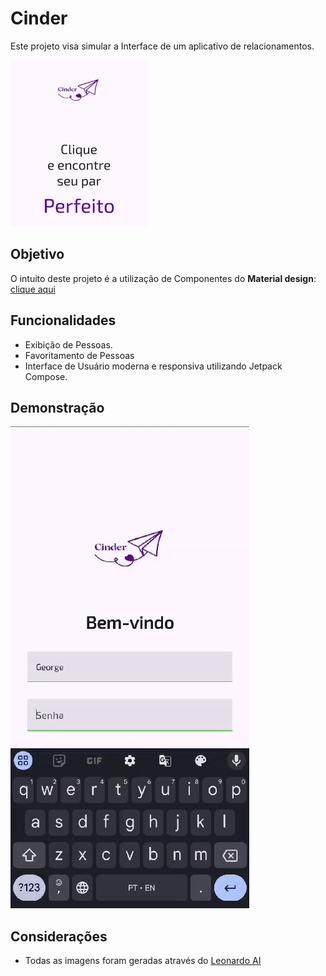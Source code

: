 # Cinder
Este projeto visa simular a Interface de um aplicativo de relacionamentos.

![Logo](/demo/logo.png)

## Objetivo
O intuito deste projeto é a utilização de Componentes do **Material design**: [clique aqui](https://developer.android.com/develop/ui/compose/components?hl=pt-br)


## Funcionalidades
- Exibição de Pessoas.
- Favoritamento de Pessoas
- Interface de Usuário moderna e responsiva utilizando Jetpack Compose.

## Demonstração
 
![Demonstração](/demo/demo2.gif)

## Considerações
- Todas as imagens foram geradas através do [Leonardo AI](https://app.leonardo.ai)
